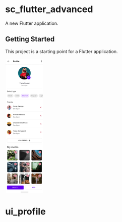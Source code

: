 # sc_flutter_advanced

A new Flutter application.

## Getting Started

This project is a starting point for a Flutter application.

![Image alt](https://github.com/Denis-Hrai/ui_profile/blob/main/изображение_2021-06-07_210329.png)

# ui_profile
